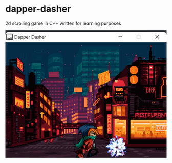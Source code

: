 # dapper-dasher
2d scrolling game in C++ written for learning purposes


![alt text](https://github.com/reepz/dapper-dasher/blob/master/cover.png)
